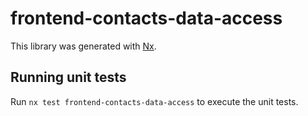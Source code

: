 # frontend-contacts-data-access

This library was generated with [Nx](https://nx.dev).

## Running unit tests

Run `nx test frontend-contacts-data-access` to execute the unit tests.
